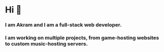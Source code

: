 # Hi 👋
### I am Akram and I am a full-stack web developer.
### I am working on multiple projects, from game-hosting websites to custom music-hosting servers.
